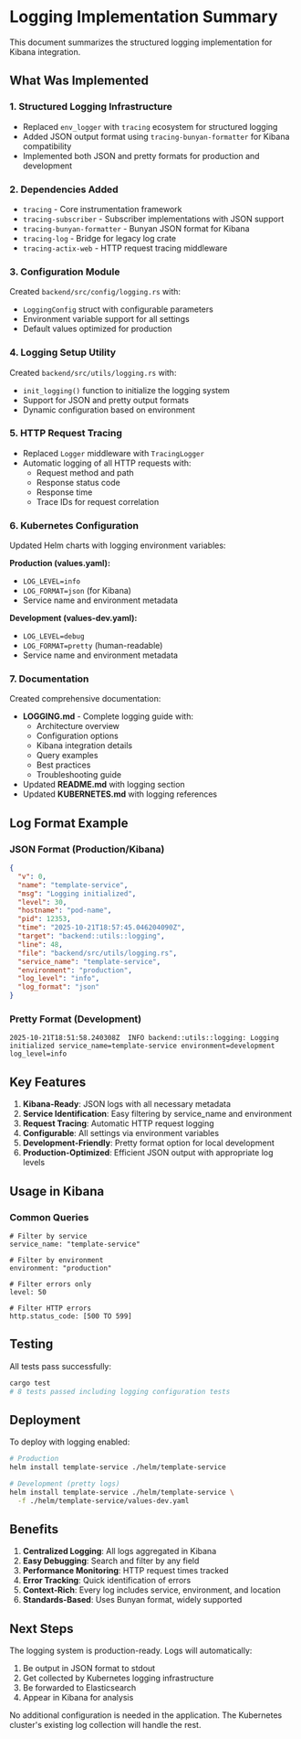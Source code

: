 # Logging Implementation Summary

This document summarizes the structured logging implementation for Kibana integration.

## What Was Implemented

### 1. Structured Logging Infrastructure
- Replaced `env_logger` with `tracing` ecosystem for structured logging
- Added JSON output format using `tracing-bunyan-formatter` for Kibana compatibility
- Implemented both JSON and pretty formats for production and development

### 2. Dependencies Added
- `tracing` - Core instrumentation framework
- `tracing-subscriber` - Subscriber implementations with JSON support
- `tracing-bunyan-formatter` - Bunyan JSON format for Kibana
- `tracing-log` - Bridge for legacy log crate
- `tracing-actix-web` - HTTP request tracing middleware

### 3. Configuration Module
Created `backend/src/config/logging.rs` with:
- `LoggingConfig` struct with configurable parameters
- Environment variable support for all settings
- Default values optimized for production

### 4. Logging Setup Utility
Created `backend/src/utils/logging.rs` with:
- `init_logging()` function to initialize the logging system
- Support for JSON and pretty output formats
- Dynamic configuration based on environment

### 5. HTTP Request Tracing
- Replaced `Logger` middleware with `TracingLogger`
- Automatic logging of all HTTP requests with:
  - Request method and path
  - Response status code
  - Response time
  - Trace IDs for request correlation

### 6. Kubernetes Configuration
Updated Helm charts with logging environment variables:

**Production (values.yaml):**
- `LOG_LEVEL=info`
- `LOG_FORMAT=json` (for Kibana)
- Service name and environment metadata

**Development (values-dev.yaml):**
- `LOG_LEVEL=debug`
- `LOG_FORMAT=pretty` (human-readable)
- Service name and environment metadata

### 7. Documentation
Created comprehensive documentation:
- **LOGGING.md** - Complete logging guide with:
  - Architecture overview
  - Configuration options
  - Kibana integration details
  - Query examples
  - Best practices
  - Troubleshooting guide
- Updated **README.md** with logging section
- Updated **KUBERNETES.md** with logging references

## Log Format Example

### JSON Format (Production/Kibana)
```json
{
  "v": 0,
  "name": "template-service",
  "msg": "Logging initialized",
  "level": 30,
  "hostname": "pod-name",
  "pid": 12353,
  "time": "2025-10-21T18:57:45.046204090Z",
  "target": "backend::utils::logging",
  "line": 48,
  "file": "backend/src/utils/logging.rs",
  "service_name": "template-service",
  "environment": "production",
  "log_level": "info",
  "log_format": "json"
}
```

### Pretty Format (Development)
```
2025-10-21T18:51:58.240308Z  INFO backend::utils::logging: Logging initialized service_name=template-service environment=development log_level=info
```

## Key Features

1. **Kibana-Ready**: JSON logs with all necessary metadata
2. **Service Identification**: Easy filtering by service_name and environment
3. **Request Tracing**: Automatic HTTP request logging
4. **Configurable**: All settings via environment variables
5. **Development-Friendly**: Pretty format option for local development
6. **Production-Optimized**: Efficient JSON output with appropriate log levels

## Usage in Kibana

### Common Queries
```
# Filter by service
service_name: "template-service"

# Filter by environment
environment: "production"

# Filter errors only
level: 50

# Filter HTTP errors
http.status_code: [500 TO 599]
```

## Testing

All tests pass successfully:
```bash
cargo test
# 8 tests passed including logging configuration tests
```

## Deployment

To deploy with logging enabled:
```bash
# Production
helm install template-service ./helm/template-service

# Development (pretty logs)
helm install template-service ./helm/template-service \
  -f ./helm/template-service/values-dev.yaml
```

## Benefits

1. **Centralized Logging**: All logs aggregated in Kibana
2. **Easy Debugging**: Search and filter by any field
3. **Performance Monitoring**: HTTP request times tracked
4. **Error Tracking**: Quick identification of errors
5. **Context-Rich**: Every log includes service, environment, and location
6. **Standards-Based**: Uses Bunyan format, widely supported

## Next Steps

The logging system is production-ready. Logs will automatically:
1. Be output in JSON format to stdout
2. Get collected by Kubernetes logging infrastructure
3. Be forwarded to Elasticsearch
4. Appear in Kibana for analysis

No additional configuration is needed in the application. The Kubernetes cluster's existing log collection will handle the rest.
